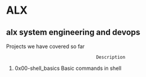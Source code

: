 # ALX

## alx system engineering and devops

Projects we have covered so far

                                      Description                                       
 1. 0x00-shell_basics                 Basic commands in shell  

